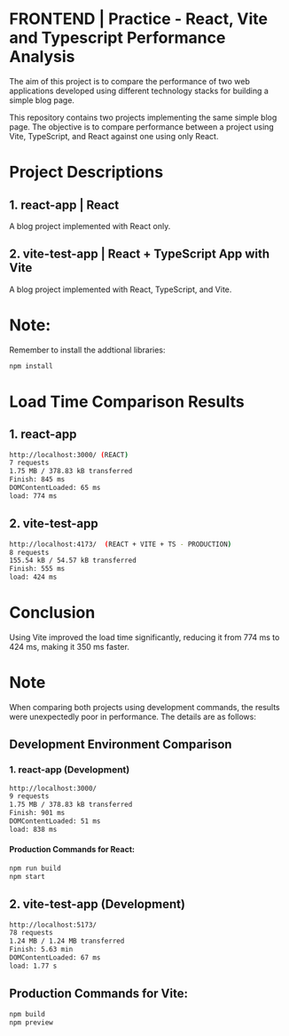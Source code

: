 # FRONTEND | Practice - React, Vite and Typescript Performance Analysis

The aim of this project is to compare the performance of two web applications developed using different technology stacks for building a simple blog page. 

This repository contains two projects implementing the same simple blog page. The objective is to compare performance between a project using Vite, TypeScript, and React against one using only React.


# Project Descriptions


## 1. react-app | React
A blog project implemented with React only.


## 2. vite-test-app | React + TypeScript App with Vite
A blog project implemented with React, TypeScript, and Vite.


# Note:

Remember to install the addtional libraries:

```bash
npm install
```

# Load Time Comparison Results


## 1. react-app

```bash
http://localhost:3000/ (REACT)
7 requests
1.75 MB / 378.83 kB transferred
Finish: 845 ms
DOMContentLoaded: 65 ms
load: 774 ms
```

## 2. vite-test-app

```bash
http://localhost:4173/  (REACT + VITE + TS - PRODUCTION)
8 requests
155.54 kB / 54.57 kB transferred
Finish: 555 ms
load: 424 ms
```

# Conclusion

Using Vite improved the load time significantly, reducing it from 774 ms to 424 ms, making it 350 ms faster.


# Note

When comparing both projects using development commands, the results were unexpectedly poor in performance. The details are as follows:

## Development Environment Comparison

### 1. react-app (Development)

```bash
http://localhost:3000/
9 requests
1.75 MB / 378.83 kB transferred
Finish: 901 ms
DOMContentLoaded: 51 ms
load: 838 ms
```

#### Production Commands for React:

```bash
npm run build
npm start
```

## 2. vite-test-app (Development)

```bash
http://localhost:5173/ 
78 requests
1.24 MB / 1.24 MB transferred
Finish: 5.63 min
DOMContentLoaded: 67 ms
load: 1.77 s
```

## Production Commands for Vite:


```bash
npm build
npm preview
```



